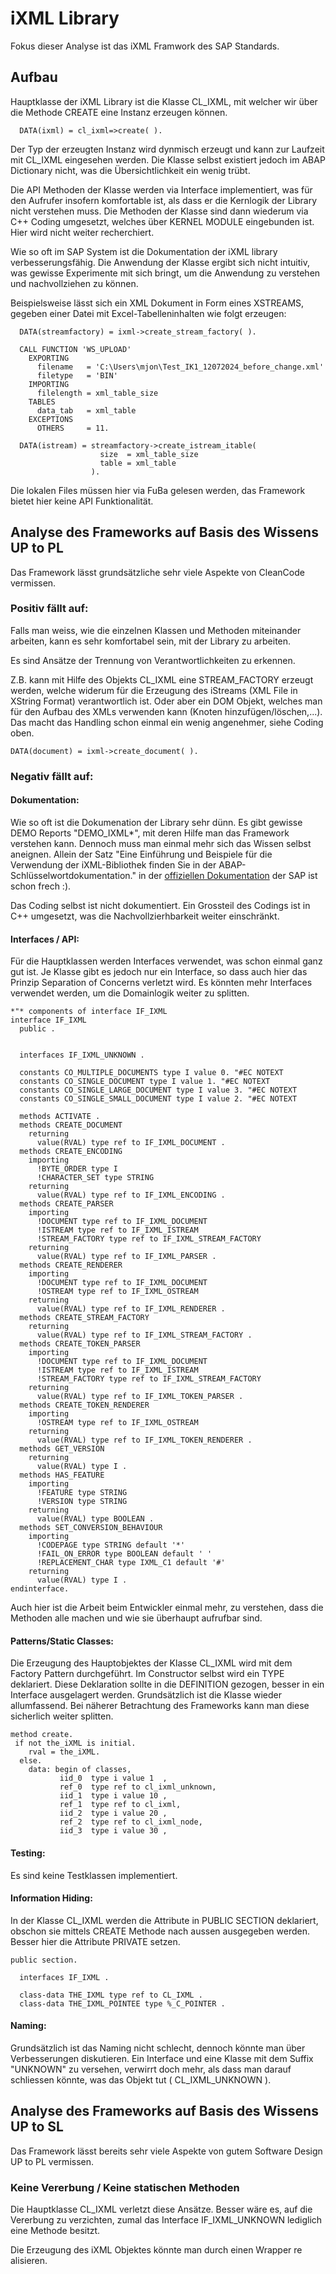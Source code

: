 # iXML Library

Fokus dieser Analyse ist das iXML Framwork des SAP Standards.

## Aufbau

Hauptklasse der iXML Library ist die Klasse CL_IXML, mit welcher wir über die Methode CREATE eine Instanz erzeugen können.

```abap
  DATA(ixml) = cl_ixml=>create( ).
```

Der Typ der erzeugten Instanz wird dynmisch erzeugt und kann zur Laufzeit mit CL_IXML eingesehen werden. Die Klasse selbst existiert jedoch im ABAP Dictionary nicht, was die Übersichtlichkeit ein wenig trübt.

Die API Methoden der Klasse werden via Interface implementiert, was für den Aufrufer insofern komfortable ist, als dass er die Kernlogik der Library nicht verstehen muss. Die Methoden der Klasse sind dann wiederum 
via C++ Coding umgesetzt, welches über KERNEL MODULE eingebunden ist. Hier wird nicht weiter recherchiert.

Wie so oft im SAP System ist die Dokumentation der iXML library verbesserungsfähig. Die Anwendung der Klasse ergibt sich nicht intuitiv, was gewisse Experimente mit sich bringt, um die Anwendung zu verstehen und 
nachvollziehen zu können.

Beispielsweise lässt sich ein XML Dokument in Form eines XSTREAMS, gegeben einer Datei mit Excel-Tabelleninhalten wie folgt erzeugen:

```abap
  DATA(streamfactory) = ixml->create_stream_factory( ).

  CALL FUNCTION 'WS_UPLOAD'
    EXPORTING
      filename   = 'C:\Users\mjon\Test_IK1_12072024_before_change.xml'
      filetype   = 'BIN'
    IMPORTING
      filelength = xml_table_size
    TABLES
      data_tab   = xml_table
    EXCEPTIONS
      OTHERS     = 11.

  DATA(istream) = streamfactory->create_istream_itable(
                    size  = xml_table_size
                    table = xml_table
                  ).
```

Die lokalen Files müssen hier via FuBa gelesen werden, das Framework bietet hier keine API Funktionalität. 

## Analyse des Frameworks auf Basis des Wissens UP to PL

Das Framework lässt grundsätzliche sehr viele Aspekte von CleanCode vermissen. 

### Positiv fällt auf:
Falls man weiss, wie die einzelnen Klassen und Methoden miteinander arbeiten, kann es sehr komfortabel sein, mit der Library zu arbeiten. 

Es sind Ansätze der Trennung von Verantwortlichkeiten zu erkennen. 

Z.B. kann mit Hilfe des Objekts CL_IXML eine STREAM_FACTORY erzeugt werden, welche widerum für die Erzeugung des iStreams (XML File in XString Format) 
verantwortlich ist. Oder aber ein DOM Objekt, welches man für den Aufbau des XMLs verwenden kann (Knoten hinzufügen/löschen,...). Das macht das Handling schon einmal ein wenig angenehmer, siehe Coding oben.

```abap
DATA(document) = ixml->create_document( ).
```

### Negativ fällt auf:

#### Dokumentation:
Wie so oft ist die Dokumenation der Library sehr dünn. Es gibt gewisse DEMO Reports "DEMO_IXML*", mit deren Hilfe man das Framework verstehen kann. Dennoch muss man einmal mehr sich das Wissen selbst aneignen. 
Allein der Satz "Eine Einführung und Beispiele für die Verwendung der iXML-Bibliothek finden Sie in der ABAP-Schlüsselwortdokumentation." in der [offiziellen Dokumentation](https://help.sap.com/docs/ABAP_PLATFORM_NEW/7bfe8cdcfbb040dcb6702dada8c3e2f0/47b5413acdb62f70e10000000a114084.html) der SAP ist schon frech :).

Das Coding selbst ist nicht dokumentiert. Ein Grossteil des Codings ist in C++ umgesetzt, was die Nachvollzierhbarkeit weiter einschränkt. 

#### Interfaces / API:
Für die Hauptklassen werden Interfaces verwendet, was schon einmal ganz gut ist. Je Klasse gibt es jedoch nur ein Interface, so dass auch hier das Prinzip Separation of Concerns verletzt wird. Es könnten mehr 
Interfaces verwendet werden, um die Domainlogik weiter zu splitten. 
```abap
*"* components of interface IF_IXML
interface IF_IXML
  public .


  interfaces IF_IXML_UNKNOWN .

  constants CO_MULTIPLE_DOCUMENTS type I value 0. "#EC NOTEXT
  constants CO_SINGLE_DOCUMENT type I value 1. "#EC NOTEXT
  constants CO_SINGLE_LARGE_DOCUMENT type I value 3. "#EC NOTEXT
  constants CO_SINGLE_SMALL_DOCUMENT type I value 2. "#EC NOTEXT

  methods ACTIVATE .
  methods CREATE_DOCUMENT
    returning
      value(RVAL) type ref to IF_IXML_DOCUMENT .
  methods CREATE_ENCODING
    importing
      !BYTE_ORDER type I
      !CHARACTER_SET type STRING
    returning
      value(RVAL) type ref to IF_IXML_ENCODING .
  methods CREATE_PARSER
    importing
      !DOCUMENT type ref to IF_IXML_DOCUMENT
      !ISTREAM type ref to IF_IXML_ISTREAM
      !STREAM_FACTORY type ref to IF_IXML_STREAM_FACTORY
    returning
      value(RVAL) type ref to IF_IXML_PARSER .
  methods CREATE_RENDERER
    importing
      !DOCUMENT type ref to IF_IXML_DOCUMENT
      !OSTREAM type ref to IF_IXML_OSTREAM
    returning
      value(RVAL) type ref to IF_IXML_RENDERER .
  methods CREATE_STREAM_FACTORY
    returning
      value(RVAL) type ref to IF_IXML_STREAM_FACTORY .
  methods CREATE_TOKEN_PARSER
    importing
      !DOCUMENT type ref to IF_IXML_DOCUMENT
      !ISTREAM type ref to IF_IXML_ISTREAM
      !STREAM_FACTORY type ref to IF_IXML_STREAM_FACTORY
    returning
      value(RVAL) type ref to IF_IXML_TOKEN_PARSER .
  methods CREATE_TOKEN_RENDERER
    importing
      !OSTREAM type ref to IF_IXML_OSTREAM
    returning
      value(RVAL) type ref to IF_IXML_TOKEN_RENDERER .
  methods GET_VERSION
    returning
      value(RVAL) type I .
  methods HAS_FEATURE
    importing
      !FEATURE type STRING
      !VERSION type STRING
    returning
      value(RVAL) type BOOLEAN .
  methods SET_CONVERSION_BEHAVIOUR
    importing
      !CODEPAGE type STRING default '*'
      !FAIL_ON_ERROR type BOOLEAN default ' '
      !REPLACEMENT_CHAR type IXML_C1 default '#'
    returning
      value(RVAL) type I .
endinterface.
```
Auch hier ist die Arbeit beim Entwickler einmal mehr, zu verstehen, dass die Methoden alle machen und wie sie überhaupt aufrufbar sind. 

#### Patterns/Static Classes:
Die Erzeugung des Hauptobjektes der Klasse CL_IXML wird mit dem Factory Pattern durchgeführt. Im Constructor selbst wird ein TYPE deklariert. Diese Deklaration sollte in die DEFINITION gezogen, besser in ein Interface ausgelagert werden.
Grundsätzlich ist die Klasse wieder allumfassend. Bei näherer Betrachtung des Frameworks kann man diese sicherlich weiter splitten.
```abap
method create.
 if not the_iXML is initial.
    rval = the_iXML.
  else.
    data: begin of classes,
           iid_0  type i value 1  ,
           ref_0  type ref to cl_ixml_unknown,
           iid_1  type i value 10 ,
           ref_1  type ref to cl_ixml,
           iid_2  type i value 20 ,
           ref_2  type ref to cl_ixml_node,
           iid_3  type i value 30 ,
```

#### Testing:
Es sind keine Testklassen implementiert. 

#### Information Hiding:

In der Klasse CL_IXML werden die Attribute in PUBLIC SECTION deklariert, obschon sie mittels CREATE Methode nach aussen ausgegeben werden. 
Besser hier die Attribute PRIVATE setzen.

```abap
public section.

  interfaces IF_IXML .

  class-data THE_IXML type ref to CL_IXML .
  class-data THE_IXML_POINTEE type %_C_POINTER .
```

#### Naming:
Grundsätzlich ist das Naming nicht schlecht, dennoch könnte man über Verbesserungen diskutieren. Ein Interface und eine Klasse mit dem Suffix "UNKNOWN" zu versehen,
verwirrt doch mehr, als dass man darauf schliessen könnte, was das Objekt tut ( CL_IXML_UNKNOWN ).

## Analyse des Frameworks auf Basis des Wissens UP to SL

Das Framework lässt bereits sehr viele Aspekte von gutem Software Design UP to PL vermissen.

### Keine Vererbung / Keine statischen Methoden
Die Hauptklasse CL_IXML verletzt diese Ansätze. Besser wäre es, auf die Vererbung zu verzichten, zumal das Interface IF_IXML_UNKNOWN lediglich eine Methode besitzt. 

Die Erzeugung des iXML Objektes könnte man durch einen Wrapper re alisieren.








 
